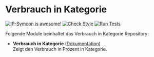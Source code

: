 # Verbrauch in Kategorie

[![IP-Symcon is awesome!](https://img.shields.io/badge/IP--Symcon-6.0-blue.svg)](https://www.symcon.de)
[![Check Style](https://github.com/symcon/VerbrauchInKategorie/workflows/Check%20Style/badge.svg)](https://github.com/symcon/VerbrauchInKategorie/actions)
[![Run Tests](https://github.com/symcon/VerbrauchInKategorie/workflows/Run%20Tests/badge.svg)](https://github.com/symcon/VerbrauchInKategorie/actions)

Folgende Module beinhaltet das Verbrauch in Kategorie Repository:

- __Verbrauch in Kategorie__ ([Dokumentation](VerbrauchInKategorie))  
	Zeigt den Verbrauch in Prozent in Kategorie.